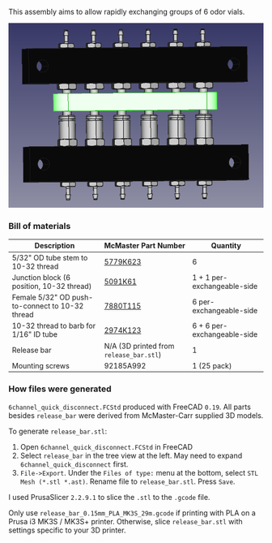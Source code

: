 
This assembly aims to allow rapidly exchanging groups of 6 odor vials.

![CAD model](6channel_quick_disconnect.png)

### Bill of materials

| Description | McMaster Part Number | Quantity |
| ---         | ---                  | ---      |
| 5/32" OD tube stem to 10-32 thread | [5779K623](https://www.mcmaster.com/5779K623) | 6 |
| Junction block (6 position, 10-32 thread) | [5091K61](https://www.mcmaster.com/5091K61) | 1 + 1 per-exchangeable-side |
| Female 5/32" OD push-to-connect to 10-32 thread | [7880T115](https://www.mcmaster.com/7880T115) | 6 per-exchangeable-side |
| 10-32 thread to barb for 1/16" ID tube | [2974K123](https://www.mcmaster.com/2974K123) | 6 + 6 per-exchangeable-side | 
| Release bar | N/A (3D printed from `release_bar.stl`) | 1 |
| Mounting screws | 92185A992 | 1 (25 pack) |

### How files were generated

`6channel_quick_disconnect.FCStd` produced with FreeCAD `0.19`. All parts
besides `release_bar` were derived from McMaster-Carr supplied 3D models.

To generate `release_bar.stl`:
1. Open `6channel_quick_disconnect.FCStd` in FreeCAD
2. Select `release_bar` in the tree view at the left. May need to expand
   `6channel_quick_disconnect` first.
3. `File->Export`. Under the `Files of type:` menu at the bottom, select
   `STL Mesh (*.stl *.ast)`. Rename file to `release_bar.stl`. Press `Save`.

I used PrusaSlicer `2.2.9.1` to slice the `.stl` to the `.gcode` file.

Only use `release_bar_0.15mm_PLA_MK3S_29m.gcode` if printing with PLA on a Prusa
i3 MK3S / MK3S+ printer. Otherwise, slice `release_bar.stl` with settings
specific to your 3D printer.

